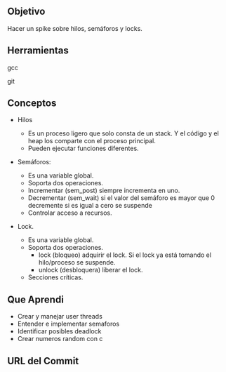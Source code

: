 ## Objetivo 

Hacer un spike sobre hilos, semáforos y locks. 

## Herramientas
gcc

git


## Conceptos
* Hilos
   * Es un proceso ligero que solo consta de un stack. Y el código y el heap los comparte con el proceso principal.
   * Pueden ejecutar funciones diferentes.

* Semáforos:
   * Es una variable global.
   * Soporta dos operaciones.
    * Incrementar (sem_post) siempre incrementa en uno.
    * Decrementar (sem_wait) si el valor del semáforo es mayor que 0 decremente si es igual a cero se suspende
   * Controlar acceso a recursos.

* Lock.
    * Es una variable global.
    * Soporta dos operaciones.
      * lock (bloqueo) adquirir el lock. Si el lock ya está tomando el hilo/proceso se suspende.
      * unlock (desbloquera) liberar el lock.
    * Secciones críticas.

## Que Aprendi


* Crear y manejar user threads
* Entender e implementar semaforos
* Identificar posibles deadlock
* Crear numeros random con c


## URL del Commit 
